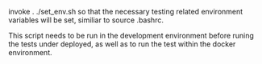 invoke . ./set_env.sh so that the necessary testing related environment variables will be set, similiar to source .bashrc.

This script needs to be run in the development environment before runing the tests under deployed, as well as to run the
test within the docker environment.
